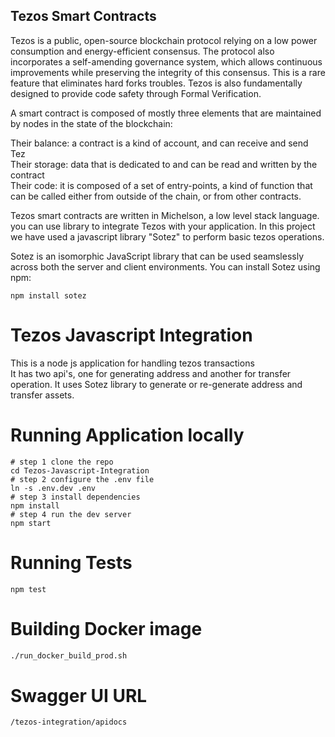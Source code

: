 ## Tezos Smart Contracts
Tezos is a public, open-source blockchain protocol relying on a low power consumption and energy-efficient consensus.
The protocol also incorporates a self-amending governance system, which allows continuous improvements while preserving the integrity of this consensus. This is a rare feature that eliminates hard forks troubles.
Tezos is also fundamentally designed to provide code safety through Formal Verification.

A smart contract is composed of mostly three elements that are maintained by nodes in the state of the blockchain:

Their balance: a contract is a kind of account, and can receive and send Tez <br>
Their storage: data that is dedicated to and can be read and written by the contract <br>
Their code: it is composed of a set of entry-points, a kind of function that can be called either from outside of the chain, or from other contracts.<br>

Tezos smart contracts are written in Michelson, a low level stack language. you can use library to integrate Tezos with your application. In this 
project we have used a javascript library "Sotez" to perform basic tezos operations.

Sotez is an isomorphic JavaScript library that can be used seamslessly across both the server and client environments.
You can install Sotez using npm:
```
npm install sotez
```


# Tezos Javascript Integration

This is a node js application for handling tezos transactions <br/>
It has two api's, one for generating address and another for transfer operation.
It uses Sotez library to generate or re-generate address and transfer assets.


# Running Application locally

```
# step 1 clone the repo
cd Tezos-Javascript-Integration
# step 2 configure the .env file
ln -s .env.dev .env
# step 3 install dependencies
npm install
# step 4 run the dev server
npm start
```

# Running Tests

```
npm test
```

# Building Docker image
```bash
./run_docker_build_prod.sh
```

# Swagger UI URL
```
/tezos-integration/apidocs
```

